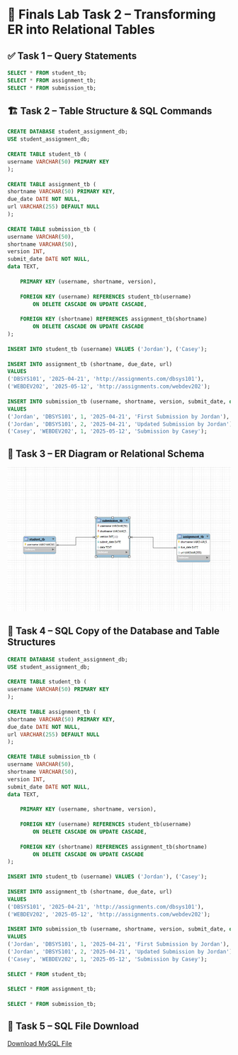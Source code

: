 # 🧪 Finals Lab Task 2 – Transforming ER into Relational Tables

## ✅ Task 1 – Query Statements
```sql
SELECT * FROM student_tb;
SELECT * FROM assignment_tb;
SELECT * FROM submission_tb;
```
## 🏗️ Task 2 – Table Structure & SQL Commands
```sql
CREATE DATABASE student_assignment_db;
USE student_assignment_db;

CREATE TABLE student_tb (
username VARCHAR(50) PRIMARY KEY
);

CREATE TABLE assignment_tb (
shortname VARCHAR(50) PRIMARY KEY,
due_date DATE NOT NULL,
url VARCHAR(255) DEFAULT NULL
);

CREATE TABLE submission_tb (
username VARCHAR(50),
shortname VARCHAR(50),
version INT,
submit_date DATE NOT NULL,
data TEXT,

    PRIMARY KEY (username, shortname, version),
    
    FOREIGN KEY (username) REFERENCES student_tb(username)
        ON DELETE CASCADE ON UPDATE CASCADE,

    FOREIGN KEY (shortname) REFERENCES assignment_tb(shortname)
        ON DELETE CASCADE ON UPDATE CASCADE
);

INSERT INTO student_tb (username) VALUES ('Jordan'), ('Casey');

INSERT INTO assignment_tb (shortname, due_date, url) 
VALUES 
('DBSYS101', '2025-04-21', 'http://assignments.com/dbsys101'), 
('WEBDEV202', '2025-05-12', 'http://assignments.com/webdev202');

INSERT INTO submission_tb (username, shortname, version, submit_date, data)
VALUES
('Jordan', 'DBSYS101', 1, '2025-04-21', 'First Submission by Jordan'),
('Jordan', 'DBSYS101', 2, '2025-04-21', 'Updated Submission by Jordan'),
('Casey', 'WEBDEV202', 1, '2025-05-12', 'Submission by Casey');
```
## 🧩 Task 3 – ER Diagram or Relational Schema

![Alt Text](https://github.com/wantusi/EDM/blob/main/Final%20Task%202/Images/FT2%20ERD.jpg)

## 📂 Task 4 – SQL Copy of the Database and Table Structures

```sql
CREATE DATABASE student_assignment_db;
USE student_assignment_db;

CREATE TABLE student_tb (
username VARCHAR(50) PRIMARY KEY
);

CREATE TABLE assignment_tb (
shortname VARCHAR(50) PRIMARY KEY,
due_date DATE NOT NULL,
url VARCHAR(255) DEFAULT NULL
);

CREATE TABLE submission_tb (
username VARCHAR(50),
shortname VARCHAR(50),
version INT,
submit_date DATE NOT NULL,
data TEXT,

    PRIMARY KEY (username, shortname, version),
    
    FOREIGN KEY (username) REFERENCES student_tb(username)
        ON DELETE CASCADE ON UPDATE CASCADE,

    FOREIGN KEY (shortname) REFERENCES assignment_tb(shortname)
        ON DELETE CASCADE ON UPDATE CASCADE
);

INSERT INTO student_tb (username) VALUES ('Jordan'), ('Casey');

INSERT INTO assignment_tb (shortname, due_date, url) 
VALUES 
('DBSYS101', '2025-04-21', 'http://assignments.com/dbsys101'), 
('WEBDEV202', '2025-05-12', 'http://assignments.com/webdev202');

INSERT INTO submission_tb (username, shortname, version, submit_date, data)
VALUES
('Jordan', 'DBSYS101', 1, '2025-04-21', 'First Submission by Jordan'),
('Jordan', 'DBSYS101', 2, '2025-04-21', 'Updated Submission by Jordan'),
('Casey', 'WEBDEV202', 1, '2025-05-12', 'Submission by Casey');

SELECT * FROM student_tb;

SELECT * FROM assignment_tb;

SELECT * FROM submission_tb;
```
## 📄 Task 5 – SQL File Download

[Download MySQL File](https://github.com/wantusi/EDM/blob/main/Final%20Task%202/Files/ft2.sql)

